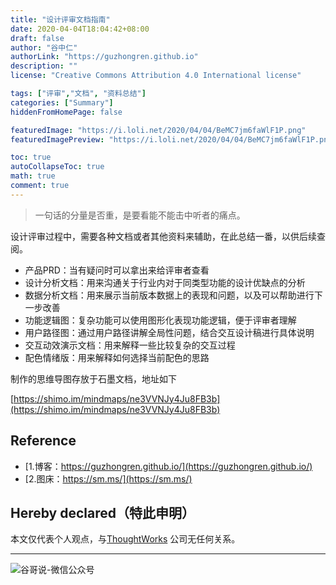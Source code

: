 ```yaml
---
title: "设计评审文档指南"
date: 2020-04-04T18:04:42+08:00
draft: false
author: "谷中仁"
authorLink: "https://guzhongren.github.io"
description: ""
license: "Creative Commons Attribution 4.0 International license"

tags: ["评审","文档", "资料总结"]
categories: ["Summary"]
hiddenFromHomePage: false

featuredImage: "https://i.loli.net/2020/04/04/BeMC7jm6faWlF1P.png"
featuredImagePreview: "https://i.loli.net/2020/04/04/BeMC7jm6faWlF1P.png"

toc: true
autoCollapseToc: true
math: true
comment: true
---
```


> 一句话的分量是否重，是要看能不能击中听者的痛点。

设计评审过程中，需要各种文档或者其他资料来辅助，在此总结一番，以供后续查阅。

  * 产品PRD：当有疑问时可以拿出来给评审者查看
  * 设计分析文档：用来沟通关于行业内对于同类型功能的设计优缺点的分析
  * 数据分析文档：用来展示当前版本数据上的表现和问题，以及可以帮助进行下一步改善
  * 功能逻辑图：复杂功能可以使用图形化表现功能逻辑，便于评审者理解
  * 用户路径图：通过用户路径讲解全局性问题，结合交互设计稿进行具体说明
  * 交互动效演示文档：用来解释一些比较复杂的交互过程
  * 配色情绪版：用来解释如何选择当前配色的思路

制作的思维导图存放于石墨文档，地址如下

[https://shimo.im/mindmaps/ne3VVNJy4Ju8FB3b](https://shimo.im/mindmaps/ne3VVNJy4Ju8FB3b)




## Reference

* [1.博客：https://guzhongren.github.io/](https://guzhongren.github.io/)
* [2.图床：https://sm.ms/](https://sm.ms/)

## Hereby declared（特此申明）

本文仅代表个人观点，与[ThoughtWorks](https://www.thoughtworks.com/) 公司无任何关系。

----
![谷哥说-微信公众号](https://ftp.bmp.ovh/imgs/2020/02/b7282c60d4d581ad.png)
